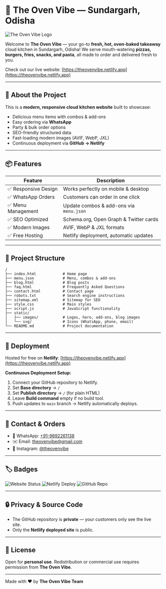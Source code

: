 # 🍕 The Oven Vibe — Sundargarh, Odisha

![The Oven Vibe Logo](https://theovenvibe.github.io/static/images/brand_images/The_Oven_Vibe_logo.webp)

Welcome to **The Oven Vibe** — your go-to **fresh, hot, oven-baked takeaway** cloud kitchen in Sundargarh, Odisha! We serve mouth-watering **pizzas, burgers, fries, snacks, and pasta**, all made to order and delivered fresh to you.

Check out our live website: [https://theovenvibe.netlify.app](https://theovenvibe.netlify.app)

---

## 🌟 About the Project

This is a **modern, responsive cloud kitchen website** built to showcase:

- Delicious menu items with combos & add-ons
- Easy ordering via **WhatsApp**
- Party & bulk order options
- SEO-friendly structured data
- Fast-loading modern images (AVIF, WebP, JXL)
- Continuous deployment via **GitHub → Netlify**

---

## 📦 Features

| Feature              | Description                             |
| -------------------- | --------------------------------------- |
| ✅ Responsive Design | Works perfectly on mobile & desktop     |
| ✅ WhatsApp Orders   | Customers can order in one click        |
| ✅ Menu Management   | Update combos & add-ons via `menu.json` |
| ✅ SEO Optimized     | Schema.org, Open Graph & Twitter cards  |
| ✅ Modern Images     | AVIF, WebP & JXL formats                |
| ✅ Free Hosting      | Netlify deployment, automatic updates   |

---

## 📂 Project Structure

```text
/
├── index.html            # Home page
├── menu.json             # Menu, combos & add-ons
├── blog.html             # Blog posts
├── faq.html              # Frequently Asked Questions
├── contact.html          # Contact page
├── robots.txt            # Search engine instructions
├── sitemap.xml           # Sitemap for SEO
├── style.css             # Main styles
├── script.js             # JavaScript functionality
├── static/
│   ├── images/           # Logos, hero, add-ons, blog images
│   └── svg/              # Icons (WhatsApp, phone, email)
└── README.md             # Project documentation

```

---

## 🚀 Deployment

Hosted for free on **Netlify**: [https://theovenvibe.netlify.app](https://theovenvibe.netlify.app)

**Continuous Deployment Setup:**

1. Connect your GitHub repository to Netlify.
2. Set **Base directory** → `/`
3. Set **Publish directory** → `/` (for plain HTML)
4. Leave **Build command** empty if no build tool.
5. Push updates to `main` branch → Netlify automatically deploys.

---

## 💌 Contact & Orders

- 📱 WhatsApp: [+91-9692261138](https://wa.me/9192261138)
- ✉️ Email: theovenvibe@gmail.com
- 📸 Instagram: [@theovenvibe](https://instagram.com/theovenvibe)

---

## 🏷️ Badges

![Website Status](https://img.shields.io/badge/Website-Live-brightgreen)
![Netlify Deploy](https://img.shields.io/badge/Netlify-Deployed-blue)
![GitHub Repo](https://img.shields.io/badge/GitHub-Private-orange)

---

## 🔒 Privacy & Source Code

- The GitHub repository is **private** — your customers only see the live site.
- Only the **Netlify deployed site** is public.

---

## 🎉 License

Open for **personal use**. Redistribution or commercial use requires permission from **The Oven Vibe**.

---

Made with ❤️ by **The Oven Vibe Team**
